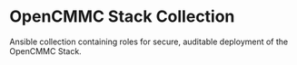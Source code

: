 # OpenCMMC Stack Collection
Ansible collection containing roles for secure, auditable deployment of the OpenCMMC Stack.
